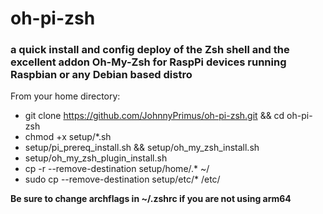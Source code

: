 # oh-pi-zsh
### a quick install and config deploy of the Zsh shell and the excellent addon Oh-My-Zsh for RaspPi devices running Raspbian or any Debian based distro

From your home directory:
* git clone https://github.com/JohnnyPrimus/oh-pi-zsh.git && cd oh-pi-zsh
* chmod +x setup/*.sh
* setup/pi_prereq_install.sh && setup/oh_my_zsh_install.sh
* setup/oh_my_zsh_plugin_install.sh
* cp -r --remove-destination setup/home/.* ~/
* sudo cp --remove-destination setup/etc/* /etc/

**Be sure to change archflags in ~/.zshrc if you are not using arm64**

